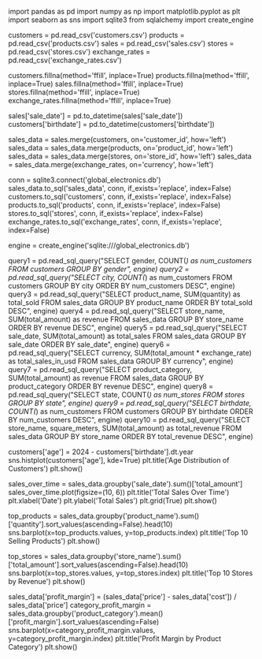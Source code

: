import pandas as pd
import numpy as np
import matplotlib.pyplot as plt
import seaborn as sns
import sqlite3
from sqlalchemy import create_engine

customers = pd.read_csv('customers.csv')
products = pd.read_csv('products.csv')
sales = pd.read_csv('sales.csv')
stores = pd.read_csv('stores.csv')
exchange_rates = pd.read_csv('exchange_rates.csv')

customers.fillna(method='ffill', inplace=True)
products.fillna(method='ffill', inplace=True)
sales.fillna(method='ffill', inplace=True)
stores.fillna(method='ffill', inplace=True)
exchange_rates.fillna(method='ffill', inplace=True)

sales['sale_date'] = pd.to_datetime(sales['sale_date'])
customers['birthdate'] = pd.to_datetime(customers['birthdate'])

sales_data = sales.merge(customers, on='customer_id', how='left')
sales_data = sales_data.merge(products, on='product_id', how='left')
sales_data = sales_data.merge(stores, on='store_id', how='left')
sales_data = sales_data.merge(exchange_rates, on='currency', how='left')

conn = sqlite3.connect('global_electronics.db')
sales_data.to_sql('sales_data', conn, if_exists='replace', index=False)
customers.to_sql('customers', conn, if_exists='replace', index=False)
products.to_sql('products', conn, if_exists='replace', index=False)
stores.to_sql('stores', conn, if_exists='replace', index=False)
exchange_rates.to_sql('exchange_rates', conn, if_exists='replace', index=False)

engine = create_engine('sqlite:///global_electronics.db')

query1 = pd.read_sql_query("SELECT gender, COUNT(*) as num_customers FROM customers GROUP BY gender", engine)
query2 = pd.read_sql_query("SELECT city, COUNT(*) as num_customers FROM customers GROUP BY city ORDER BY num_customers DESC", engine)
query3 = pd.read_sql_query("SELECT product_name, SUM(quantity) as total_sold FROM sales_data GROUP BY product_name ORDER BY total_sold DESC", engine)
query4 = pd.read_sql_query("SELECT store_name, SUM(total_amount) as revenue FROM sales_data GROUP BY store_name ORDER BY revenue DESC", engine)
query5 = pd.read_sql_query("SELECT sale_date, SUM(total_amount) as total_sales FROM sales_data GROUP BY sale_date ORDER BY sale_date", engine)
query6 = pd.read_sql_query("SELECT currency, SUM(total_amount * exchange_rate) as total_sales_in_usd FROM sales_data GROUP BY currency", engine)
query7 = pd.read_sql_query("SELECT product_category, SUM(total_amount) as revenue FROM sales_data GROUP BY product_category ORDER BY revenue DESC", engine)
query8 = pd.read_sql_query("SELECT state, COUNT(*) as num_stores FROM stores GROUP BY state", engine)
query9 = pd.read_sql_query("SELECT birthdate, COUNT(*) as num_customers FROM customers GROUP BY birthdate ORDER BY num_customers DESC", engine)
query10 = pd.read_sql_query("SELECT store_name, square_meters, SUM(total_amount) as total_revenue FROM sales_data GROUP BY store_name ORDER BY total_revenue DESC", engine)

customers['age'] = 2024 - customers['birthdate'].dt.year
sns.histplot(customers['age'], kde=True)
plt.title('Age Distribution of Customers')
plt.show()

sales_over_time = sales_data.groupby('sale_date').sum()['total_amount']
sales_over_time.plot(figsize=(10, 6))
plt.title('Total Sales Over Time')
plt.xlabel('Date')
plt.ylabel('Total Sales')
plt.grid(True)
plt.show()

top_products = sales_data.groupby('product_name').sum()['quantity'].sort_values(ascending=False).head(10)
sns.barplot(x=top_products.values, y=top_products.index)
plt.title('Top 10 Selling Products')
plt.show()

top_stores = sales_data.groupby('store_name').sum()['total_amount'].sort_values(ascending=False).head(10)
sns.barplot(x=top_stores.values, y=top_stores.index)
plt.title('Top 10 Stores by Revenue')
plt.show()

sales_data['profit_margin'] = (sales_data['price'] - sales_data['cost']) / sales_data['price']
category_profit_margin = sales_data.groupby('product_category').mean()['profit_margin'].sort_values(ascending=False)
sns.barplot(x=category_profit_margin.values, y=category_profit_margin.index)
plt.title('Profit Margin by Product Category')
plt.show()
